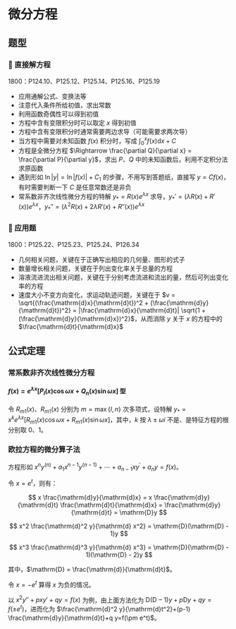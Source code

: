 # 微分方程

## 题型

### 🤔 直接解方程

1800：P124.10、P125.12、P125.14、P125.16、P125.19

- 应用通解公式、变换法等
- 注意代入条件所给初值，求出常数
- 利用函数奇偶性可以得到初值
- 方程中含有变限积分时可以取定 $x$ 得到初值
- 方程中含有变限积分时通常需要两边求导（可能需要求两次导）
- 当方程中需要对未知函数 $f(x)$ 积分时，写成 $\int_0^x f(x) \mathrm{d}x + C$
- 方程是全微分方程 $\Rightarrow \frac{\partial Q}{\partial x} = \frac{\partial P}{\partial y}$，求出 $P$、$Q$ 中的未知函数后，利用不定积分法求原函数
- 遇到形如 $\ln{|y|} = \ln{|f(x)|} + C_1$ 的步骤，不用写到答题纸，直接写 $y = C f(x)$，有时需要判断一下 $C$ 是任意常数还是非负
- 常系数非齐次线性微分方程的特解 $y_* = R(x)e^{\lambda x}$ 求导，$y_*' = (\lambda R(x) + R'(x))e^{\lambda x}$，$y_*'' = (\lambda^2 R(x) + 2\lambda R'(x) + R''(x))e^{\lambda x}$

### 🤔 应用题

1800：P125.22、P125.23、P125.24、P126.34

- 几何相关问题，关键在于正确写出相应的几何量、图形的式子
- 数量增长相关问题，关键在于列出变化率关于总量的方程
- 溶液流进流出相关问题，关键在于分别考虑流进和流出的量，然后可列出变化率的方程
- 速度大小不变方向变化，求运动轨迹问题，关键在于 $v = \sqrt{(\frac{\mathrm{d}x}{\mathrm{d}t})^2 + (\frac{\mathrm{d}y}{\mathrm{d}t})^2} = |\frac{\mathrm{d}x}{\mathrm{d}t}| \sqrt{1 + (\frac{\mathrm{d}y}{\mathrm{d}x})^2}$，从而消除 $y$ 关于 $x$ 的方程中的 $\frac{\mathrm{d}t}{\mathrm{d}x}$

## 公式定理

### 常系数非齐次线性微分方程

#### $f(x) = e^{\lambda x} [P_l(x) \cos{\omega x} + Q_n(x) \sin{\omega x}]$ 型

令 $R_{m1}(x)$、$R_{m1}(x)$ 分别为 $m = \max\{l,n\}$ 次多项式，设特解 $y_* = x^k e^{\lambda x} [R_{m1}(x) \cos{\omega x} + R_{m1}(x) \sin{\omega x}]$，其中，$k$ 按 $\lambda \pm \omega i$ 不是、是特征方程的根分别取 0、1。

### 欧拉方程的微分算子法

方程形如 $x^{n} y^{(n)}+a_{1} x^{n-1} y^{(n-1)}+\cdots+a_{n-1} x y^{\prime}+a_{n} y=f(x)$。

令 $x = e^t$，则有：

$$
x \frac{\mathrm{d}y}{\mathrm{d}x} = x \frac{\mathrm{d}y}{\mathrm{d}t} \frac{\mathrm{d}t}{\mathrm{d}x} = \frac{\mathrm{d}y}{\mathrm{d}t} = \mathrm{D}y
$$

$$
x^2 \frac{\mathrm{d}^2 y}{\mathrm{d} x^2} = \mathrm{D}(\mathrm{D} - 1)y
$$

$$
x^3 \frac{\mathrm{d}^3 y}{\mathrm{d} x^3} = \mathrm{D}(\mathrm{D} - 1)(\mathrm{D} - 2)y
$$

其中，$\mathrm{D} = \frac{\mathrm{d}}{\mathrm{d}t}$。

令 $x = -e^t$ 算得 $x$ 为负的情况。

以 $x^2y'' + pxy' + qy = f(x)$ 为例，由上面方法化为 $\mathrm{D}(\mathrm{D}-1)y + p\mathrm{D}y + qy = f(\pm e^t)$，进而化为 $\frac{\mathrm{d}^2 y}{\mathrm{d}t^2}+(p-1) \frac{\mathrm{d}y}{\mathrm{d}t}+q y=f(\pm e^t)$。
